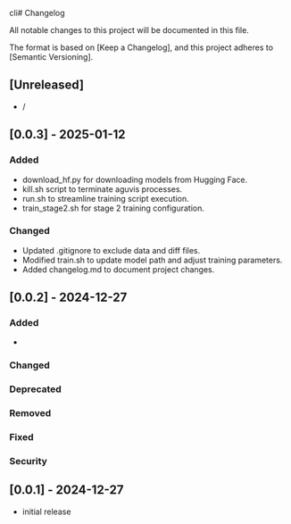 cli# Changelog

All notable changes to this project will be documented in this file.

The format is based on [Keep a Changelog],
and this project adheres to [Semantic Versioning].

## [Unreleased]

- /

## [0.0.3] - 2025-01-12

### Added

- download_hf.py for downloading models from Hugging Face.
- kill.sh script to terminate aguvis processes.
- run.sh to streamline training script execution.
- train_stage2.sh for stage 2 training configuration.

### Changed

- Updated .gitignore to exclude data and diff files.
- Modified train.sh to update model path and adjust training parameters.
- Added changelog.md to document project changes.

## [0.0.2] - 2024-12-27

### Added

-

### Changed

### Deprecated

### Removed

### Fixed

### Security

## [0.0.1] - 2024-12-27

- initial release
